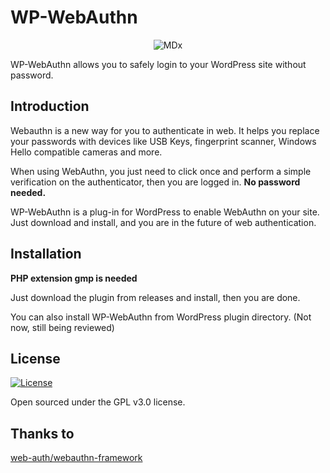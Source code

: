 # WP-WebAuthn

<p align="center">
<img src="https://img.flyhigher.top/wwa-gh-cover.jpg" alt="MDx">
</p>

WP-WebAuthn allows you to safely login to your WordPress site without password.

## Introduction

Webauthn is a new way for you to authenticate in web. It helps you replace your passwords with devices like USB Keys, fingerprint scanner, Windows Hello compatible cameras and more.

When using WebAuthn, you just need to click once and perform a simple verification on the authenticator, then you are logged in. **No password needed.**

WP-WebAuthn is a plug-in for WordPress to enable WebAuthn on your site. Just download and install, and you are in the future of web authentication.

## Installation

**PHP extension gmp is needed**

Just download the plugin from releases and install, then you are done.

You can also install WP-WebAuthn from WordPress plugin directory. (Not now, still being reviewed)

## License

<a href="https://github.com/yrccondor/wp-webauthn/blob/master/LICENSE"><img alt="License" src="https://img.shields.io/badge/license-GPL%20V3.0-orange.svg?style=flat-square"/></a>

Open sourced under the GPL v3.0 license.

## Thanks to

[web-auth/webauthn-framework](https://github.com/web-auth/webauthn-framework)